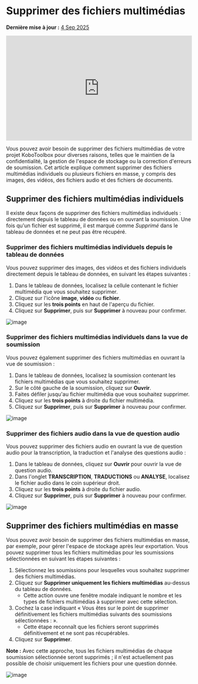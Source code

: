 # Supprimer des fichiers multimédias
**Dernière mise à jour :** <a href="https://github.com/kobotoolbox/docs/blob/32227ed7144b2a84f5774494d8d5ac4935ca0349/source/deleting_media.md" class="reference">4 Sep 2025</a>

<iframe src="https://www.youtube.com/embed/J0-mh1R6dEs?si=I4Oe8NHX7Ks5rFza" style="width: 100%; aspect-ratio: 16 / 9; height: auto; border: 0;" title="YouTube video player" frameborder="0" allow="accelerometer; autoplay; clipboard-write; encrypted-media; gyroscope; picture-in-picture; web-share" allowfullscreen></iframe>

Vous pouvez avoir besoin de supprimer des fichiers multimédias de votre projet KoboToolbox pour diverses raisons, telles que le maintien de la confidentialité, la gestion de l'espace de stockage ou la correction d'erreurs de soumission. Cet article explique comment supprimer des fichiers multimédias individuels ou plusieurs fichiers en masse, y compris des images, des vidéos, des fichiers audio et des fichiers de documents.

## Supprimer des fichiers multimédias individuels

Il existe deux façons de supprimer des fichiers multimédias individuels : directement depuis le tableau de données ou en ouvrant la soumission. Une fois qu'un fichier est supprimé, il est marqué comme _Supprimé_ dans le tableau de données et ne peut pas être récupéré.

### Supprimer des fichiers multimédias individuels depuis le tableau de données

Vous pouvez supprimer des images, des vidéos et des fichiers individuels directement depuis le tableau de données, en suivant les étapes suivantes :

1. Dans le tableau de données, localisez la cellule contenant le fichier multimédia que vous souhaitez supprimer.
2. Cliquez sur l'icône <i class="k-icon k-icon-qt-photo"></i> **image**, <i class="k-icon k-icon-qt-video"></i> **vidéo** ou <i class="k-icon k-icon-qt-file"></i> **fichier**.
3. Cliquez sur les <i class="k-icon k-icon-more"></i> **trois points** en haut de l'aperçu du fichier.
4. Cliquez sur <i class="k-icon k-icon-trash"></i> **Supprimer**, puis sur **Supprimer** à nouveau pour confirmer.

![image](/images/deleting_media/delete_from_table.png)

### Supprimer des fichiers multimédias individuels dans la vue de soumission

Vous pouvez également supprimer des fichiers multimédias en ouvrant la vue de soumission :

1. Dans le tableau de données, localisez la soumission contenant les fichiers multimédias que vous souhaitez supprimer.
2. Sur le côté gauche de la soumission, cliquez sur <i class="k-icon k-icon-view"></i> **Ouvrir**.
3. Faites défiler jusqu'au fichier multimédia que vous souhaitez supprimer.
4. Cliquez sur les <i class="k-icon k-icon-more"></i> **trois points** à droite du fichier multimédia.
5. Cliquez sur <i class="k-icon k-icon-trash"></i> **Supprimer**, puis sur **Supprimer** à nouveau pour confirmer.

![image](/images/deleting_media/open_submission_view.png)

### Supprimer des fichiers audio dans la vue de question audio
Vous pouvez supprimer des fichiers audio en ouvrant la vue de question audio pour la transcription, la traduction et l'analyse des questions audio :

1. Dans le tableau de données, cliquez sur **Ouvrir** <i class="k-icon k-icon-arrow-up-right"></i> pour ouvrir la vue de question audio.
2. Dans l'onglet **TRANSCRIPTION**, **TRADUCTIONS** ou **ANALYSE**, localisez le fichier audio dans le coin supérieur droit.
3. Cliquez sur les <i class="k-icon k-icon-more"></i> **trois points** à droite du fichier audio.
4. Cliquez sur <i class="k-icon k-icon-trash"></i> **Supprimer**, puis sur **Supprimer** à nouveau pour confirmer.

![image](/images/deleting_media/delete_audio.png)

## Supprimer des fichiers multimédias en masse

Vous pouvez avoir besoin de supprimer des fichiers multimédias en masse, par exemple, pour gérer l'espace de stockage après leur exportation. Vous pouvez supprimer tous les fichiers multimédias pour les soumissions sélectionnées en suivant les étapes suivantes :

1. Sélectionnez les soumissions pour lesquelles vous souhaitez supprimer des fichiers multimédias.
2. Cliquez sur **Supprimer uniquement les fichiers multimédias** au-dessus du tableau de données.
   * Cette action ouvre une fenêtre modale indiquant le nombre et les types de fichiers multimédias à supprimer avec cette sélection.
3. Cochez la case indiquant « Vous êtes sur le point de supprimer définitivement les fichiers multimédias suivants des soumissions sélectionnées : ».
   * Cette étape reconnaît que les fichiers seront supprimés définitivement et ne sont pas récupérables.
4. Cliquez sur **Supprimer**.

<p class="note">
  <b>Note :</b> Avec cette approche, tous les fichiers multimédias de chaque soumission sélectionnée seront supprimés ; il n'est actuellement pas possible de choisir uniquement les fichiers pour une question donnée.
</p>

![image](/images/deleting_media/bulk_delete.png)